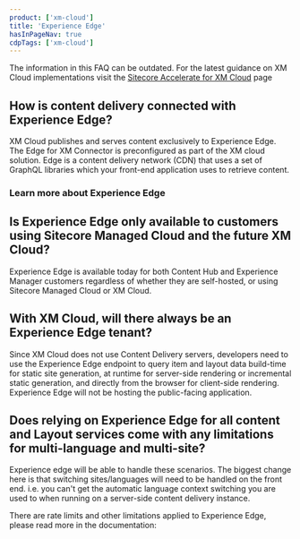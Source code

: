 ```yaml
---
product: ['xm-cloud']
title: 'Experience Edge'
hasInPageNav: true
cdpTags: ['xm-cloud']
---
```


<Alert status="info">
  <AlertIcon />
    The information in this FAQ can be outdated. For the latest guidance on XM Cloud implementations visit the <a href="/learn/accelerate/xm-cloud">Sitecore Accelerate for XM Cloud</a> page
</Alert>

## How is content delivery connected with Experience Edge?

XM Cloud publishes and serves content exclusively to Experience Edge. The Edge for XM Connector is preconfigured as part of the XM cloud solution. Edge is a content delivery network (CDN) that uses a set of GraphQL libraries which your front-end application uses to retrieve content.

### Learn more about Experience Edge

<Row columns={2}>
  <Link title="Sitecore Experience Edge documentation" link="https://doc.sitecore.com/xmc/en/developers/xm-cloud/sitecore-experience-edge-for-xm.html" />
  <Link title="Working with Experience Edge Rate Limits and Caching" link="http://localhost:3000/learn/accelerate/xm-cloud/pre-development/project-architecture/rate-limits-and-caching" />
</Row>

## Is Experience Edge only available to customers using Sitecore Managed Cloud and the future XM Cloud?

Experience Edge is available today for both Content Hub and Experience Manager customers regardless of whether they are self-hosted, or using Sitecore Managed Cloud or XM Cloud.

## With XM Cloud, will there always be an Experience Edge tenant?

Since XM Cloud does not use Content Delivery servers, developers need to use the Experience Edge endpoint to query item and layout data build-time for static site generation, at runtime for server-side rendering or incremental static generation, and directly from the browser for client-side rendering. Experience Edge will not be hosting the public-facing application.

## Does relying on Experience Edge for all content and Layout services come with any limitations for multi-language and multi-site?

Experience edge will be able to handle these scenarios. The biggest change here is that switching sites/languages will need to be handled on the front end. i.e. you can't get the automatic language context switching you are used to when running on a server-side content delivery instance.

There are rate limits and other limitations applied to Experience Edge, please read more in the documentation:

<Row columns={2}>

  <Link title="Limitations and restrictions of Experience Edge for XM" link="https://doc.sitecore.com/xmc/en/developers/xm-cloud/limitations-and-restrictions-of-experience-edge-for-xm.html" />
  <Link title="Working with Experience Edge Rate Limits and Caching" link="http://localhost:3000/learn/accelerate/xm-cloud/pre-development/project-architecture/rate-limits-and-caching" />
</Row>
